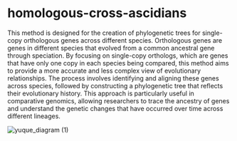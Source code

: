 # homologous-cross-ascidians
This method is designed for the creation of phylogenetic trees for single-copy orthologous genes across different species. Orthologous genes are genes in different species that evolved from a common ancestral gene through speciation. By focusing on single-copy orthologs, which are genes that have only one copy in each species being compared, this method aims to provide a more accurate and less complex view of evolutionary relationships. The process involves identifying and aligning these genes across species, followed by constructing a phylogenetic tree that reflects their evolutionary history. This approach is particularly useful in comparative genomics, allowing researchers to trace the ancestry of genes and understand the genetic changes that have occurred over time across different lineages.

![yuque_diagram (1)](https://github.com/user-attachments/assets/fbbb3ecd-64cc-42e6-9ada-c93229777257)
